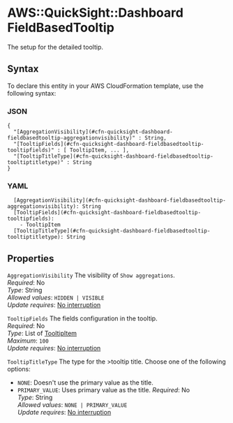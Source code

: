 # AWS::QuickSight::Dashboard FieldBasedTooltip<a name="aws-properties-quicksight-dashboard-fieldbasedtooltip"></a>

The setup for the detailed tooltip\.

## Syntax<a name="aws-properties-quicksight-dashboard-fieldbasedtooltip-syntax"></a>

To declare this entity in your AWS CloudFormation template, use the following syntax:

### JSON<a name="aws-properties-quicksight-dashboard-fieldbasedtooltip-syntax.json"></a>

```
{
  "[AggregationVisibility](#cfn-quicksight-dashboard-fieldbasedtooltip-aggregationvisibility)" : String,
  "[TooltipFields](#cfn-quicksight-dashboard-fieldbasedtooltip-tooltipfields)" : [ TooltipItem, ... ],
  "[TooltipTitleType](#cfn-quicksight-dashboard-fieldbasedtooltip-tooltiptitletype)" : String
}
```

### YAML<a name="aws-properties-quicksight-dashboard-fieldbasedtooltip-syntax.yaml"></a>

```
  [AggregationVisibility](#cfn-quicksight-dashboard-fieldbasedtooltip-aggregationvisibility): String
  [TooltipFields](#cfn-quicksight-dashboard-fieldbasedtooltip-tooltipfields):
    - TooltipItem
  [TooltipTitleType](#cfn-quicksight-dashboard-fieldbasedtooltip-tooltiptitletype): String
```

## Properties<a name="aws-properties-quicksight-dashboard-fieldbasedtooltip-properties"></a>

`AggregationVisibility` <a name="cfn-quicksight-dashboard-fieldbasedtooltip-aggregationvisibility"></a>
The visibility of `Show aggregations`\.  
_Required_: No  
_Type_: String  
_Allowed values_: `HIDDEN | VISIBLE`  
_Update requires_: [No interruption](https://docs.aws.amazon.com/AWSCloudFormation/latest/UserGuide/using-cfn-updating-stacks-update-behaviors.html#update-no-interrupt)

`TooltipFields` <a name="cfn-quicksight-dashboard-fieldbasedtooltip-tooltipfields"></a>
The fields configuration in the tooltip\.  
_Required_: No  
_Type_: List of [TooltipItem](aws-properties-quicksight-dashboard-tooltipitem.md)  
_Maximum_: `100`  
_Update requires_: [No interruption](https://docs.aws.amazon.com/AWSCloudFormation/latest/UserGuide/using-cfn-updating-stacks-update-behaviors.html#update-no-interrupt)

`TooltipTitleType` <a name="cfn-quicksight-dashboard-fieldbasedtooltip-tooltiptitletype"></a>
The type for the >tooltip title\. Choose one of the following options:

- `NONE`: Doesn't use the primary value as the title\.
- `PRIMARY_VALUE`: Uses primary value as the title\.
  _Required_: No  
  _Type_: String  
  _Allowed values_: `NONE | PRIMARY_VALUE`  
  _Update requires_: [No interruption](https://docs.aws.amazon.com/AWSCloudFormation/latest/UserGuide/using-cfn-updating-stacks-update-behaviors.html#update-no-interrupt)
